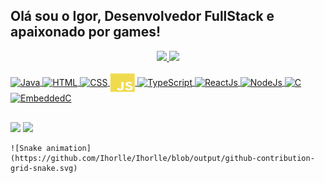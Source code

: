   ## Olá sou o Igor, Desenvolvedor FullStack e apaixonado por games!

  <div align="center">
    <a href="https://github.com/Ihorlle">
    <img height="180em" src="https://github-readme-stats.vercel.app/api?username=Ihorlle&show_icons=true&theme=dark&include_all_commits=true&count_private=true"/>
    <img height="180em" src="https://github-readme-stats.vercel.app/api/top-langs/?username=Ihorlle&layout=compact&langs_count=7&theme=dark"/>
  </div>
  
  <div style="display: inline_block"><br>
    <img align="center" alt="Java" height="30" width="40" src="https://cdn.jsdelivr.net/gh/devicons/devicon/icons/java/java-original-wordmark.svg">
    <img align="center" alt="HTML" height="30" width="40" src="https://cdn.jsdelivr.net/gh/devicons/devicon/icons/html5/html5-plain-wordmark.svg">
    <img align="center" alt="CSS" height="30" width="40" src="https://cdn.jsdelivr.net/gh/devicons/devicon/icons/css3/css3-plain-wordmark.svg">
    <img align="center" alt="Js" height="30" width="40" src="https://raw.githubusercontent.com/devicons/devicon/master/icons/javascript/javascript-plain.svg">
    <img align="center" alt="TypeScript" height="30" width="40" src="https://cdn.jsdelivr.net/gh/devicons/devicon/icons/typescript/typescript-original.svg">
    <img align="center" alt="ReactJs" height="30" width="40"src="https://cdn.jsdelivr.net/gh/devicons/devicon/icons/react/react-original.svg">
    <img align="center" alt="NodeJs" height="30" width="40" src="https://cdn.jsdelivr.net/gh/devicons/devicon/icons/nodejs/nodejs-original.svg">
    <img align="center" alt="C" height="30" width="40" src="https://cdn.jsdelivr.net/gh/devicons/devicon/icons/c/c-original.svg">
    <img align="center" alt="EmbeddedC" height="30" width="40" src="https://cdn.jsdelivr.net/gh/devicons/devicon/icons/embeddedc/embeddedc-original-wordmark.svg">
  </div>
  
  ##
  
  <div> 
    <a href = "mailto:igor.horlle@gmail.com"><img src="https://img.shields.io/badge/-Gmail-%23333?style=for-the-badge&logo=gmail&logoColor=white" target="_blank"></a>
    <a href="https://www.linkedin.com/in/igorhorlle" target="_blank"><img src="https://img.shields.io/badge/-LinkedIn-%230077B5?style=for-the-badge&logo=linkedin&logoColor=white" target="_blank"></a> 
    
    ![Snake animation](https://github.com/Ihorlle/Ihorlle/blob/output/github-contribution-grid-snake.svg)
  </div>
    
  
  


